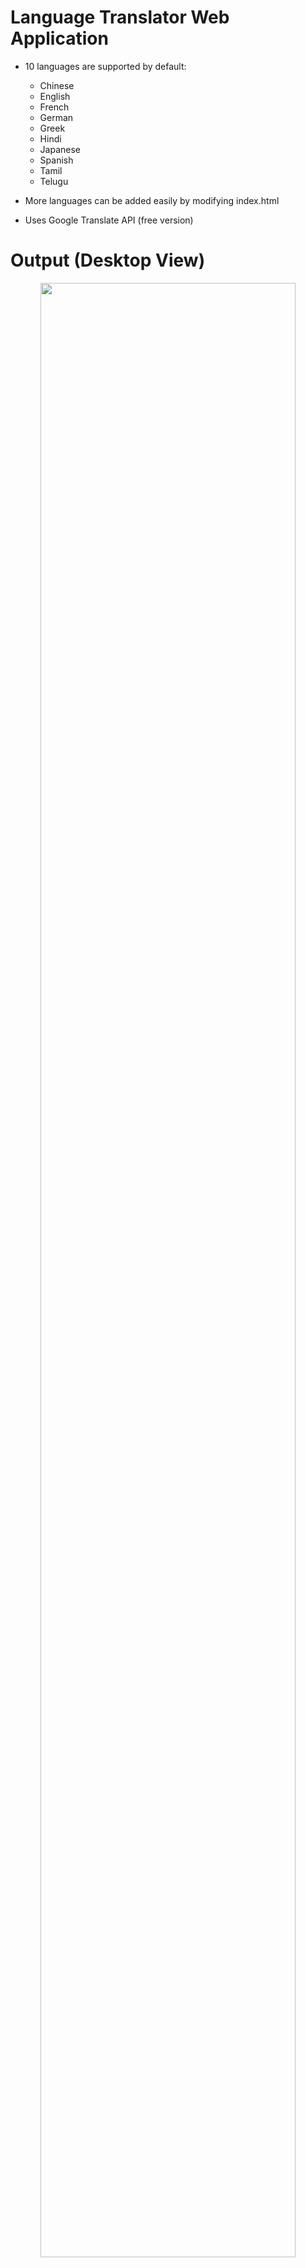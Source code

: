 # Language Translator Web Application
* 10 languages are supported by default:
  * Chinese
  * English
  * French
  * German
  * Greek
  * Hindi
  * Japanese
  * Spanish
  * Tamil
  * Telugu

* More languages can be added easily by modifying index.html
  
* Uses Google Translate API (free version)

# Output (Desktop View)
<p align="center">
<img src="https://github.com/DarshanRaoG/Language-Translator-Web-App/blob/main/img/output1.JPG" width="90%" >
<img src="https://github.com/DarshanRaoG/Language-Translator-Web-App/blob/main/img/output2.jpg" width="90%" >
<img src="https://github.com/DarshanRaoG/Language-Translator-Web-App/blob/main/img/output25.png" width="90%" >
</p>

# Output (Mobile View)
<p align="center">
<img src="https://github.com/DarshanRaoG/Language-Translator-Web-App/blob/main/img/output3.JPG" width="320px" height="575px">
<img src="https://github.com/DarshanRaoG/Language-Translator-Web-App/blob/main/img/output5.jpg" width="320px" height="575px">
<img src="https://github.com/DarshanRaoG/Language-Translator-Web-App/blob/main/img/output6.jpg" width="320px" height="575px">
</p>

# References
* https://cloud.google.com/translate/docs
* https://www.w3schools.com/
* https://developer.mozilla.org/en-US/
* https://stackoverflow.com/
